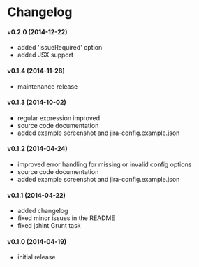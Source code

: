 # Changelog

#### v0.2.0 (2014-12-22)
 - added 'issueRequired' option
 - added JSX support

#### v0.1.4 (2014-11-28)
 - maintenance release

#### v0.1.3 (2014-10-02)
 - regular expression improved
 - source code documentation
 - added example screenshot and jira-config.example.json

#### v0.1.2 (2014-04-24)
 - improved error handling for missing or invalid config options
 - source code documentation
 - added example screenshot and jira-config.example.json

#### v0.1.1 (2014-04-22)
 - added changelog
 - fixed minor issues in the README
 - fixed jshint Grunt task

#### v0.1.0 (2014-04-19)
 - initial release
